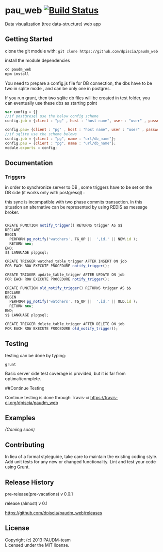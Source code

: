 # pau_web [![Build Status](https://secure.travis-ci.org/dpiscia/paudm_web.png?branch=master)](http://travis-ci.org/dpiscia/paudm_web)

Data visualization (tree data-structure) web app

## Getting Started
clone the  git module with: `git clone https://github.com/dpiscia/paudm_web`

install the module dependencies

```javascript
cd paudm_web
npm install
```
You need to prepare a config.js file for DB connection, the dbs have to be two in sqlite mode ,
and can be only one in postgres.

If you run grunt, then two sqlite db files will be created in test folder, you can eventually use these dbs as starting point
```javascript
var config = {}
//if postgresql use the below config scheme
config.job = {client : "pg" , host : "host name", user : "user" , password : "pwd" , name : "db_name" }; 

config.pau= {client : "pg" , host : "host name", user : "user" , password : "pwd" , name : "db_name" }; 
//if sqlite use the scheme belowe
config.job = {client : "pg", name : "url/db_name"};
config.pau = {client : "pg", name : "url/db_name"};
module.exports = config;
```

## Documentation


### Triggers
in order to synchronize server to DB , some triggers have to be set on the DB side (it works only with postgresql) :

this sync is incompatible with two phase commits transaction. 
In this situation an alternative
can be represented by using REDIS as message broker.

```javascript

CREATE FUNCTION notify_trigger() RETURNS trigger AS $$
DECLARE
BEGIN
  PERFORM pg_notify('watchers', TG_OP ||  ',id,' || NEW.id );
  RETURN new;
END;
$$ LANGUAGE plpgsql;
```

```javascript
CREATE TRIGGER watched_table_trigger AFTER INSERT ON job 
FOR EACH ROW EXECUTE PROCEDURE notify_trigger();
```
```javascript
CREATE TRIGGER update_table_trigger AFTER UPDATE ON job 
FOR EACH ROW EXECUTE PROCEDURE notify_trigger();
```

```javascript
CREATE FUNCTION old_notify_trigger() RETURNS trigger AS $$
DECLARE
BEGIN
  PERFORM pg_notify('watchers', TG_OP ||  ',id,' || OLD.id );
  RETURN new;
END;
$$ LANGUAGE plpgsql;

```
```javascript
CREATE TRIGGER delete_table_trigger AFTER DELETE ON job 
FOR EACH ROW EXECUTE PROCEDURE old_notify_trigger();
```
## Testing

testing can be done by typing:
```shell
grunt
```

Basic server side test coverage is provided, but it is far from optimal/complete.

##Continue Testing

Continue testing is done through Travis-ci https://travis-ci.org/dpiscia/paudm_web

## Examples
_(Coming soon)_

## Contributing
In lieu of a formal styleguide, take care to maintain the existing coding style. Add unit tests for any new or changed functionality. Lint and test your code using [Grunt](http://gruntjs.com/).

## Release History
pre-release(pre-vacations) v 0.0.1 

release (almost) v 0.1

https://github.com/dpiscia/paudm_web/releases

## License
Copyright (c) 2013 PAUDM-team  
Licensed under the MIT license.
